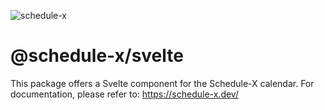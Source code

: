 ![schedule-x](https://schedule-x.s3.eu-west-1.amazonaws.com/schedule-x-logo.png)

# @schedule-x/svelte

This package offers a Svelte component for the Schedule-X calendar. For documentation, please refer to: https://schedule-x.dev/
